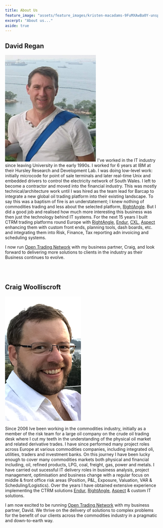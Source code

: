 ```yaml
---
title: About Us
feature_image: "assets/feature_images/kristen-macadams-9FuMXAwBa0Y-unsplash.jpg"
excerpt: "About us..."
aside: true
---
```



## David Regan
![](/assets/images/dmr.png)
I've worked in the IT industry since leaving University in the early 1990s. I worked for 6 years at IBM at their Hursley Research and Development Lab. I was doing low-level work: initially microcode for point of sale terminals and later real-time Unix and embedded drivers to control the electricity network of South Wales. I left to become a contractor and moved into the financial industry. This was mostly technical/architecture work until I was hired as the team lead for Barcap to integrate a new global oil trading platform into their existing landscape. To say this was a baptism of fire is an understatement; I knew nothing of commodities trading and less about the selected platform, [RightAngle]. But I did a good job and realised how much more interesting this business was then just the technology behind IT systems. For the next 15 years I built CTRM trading platforms round Europe with [RightAngle], [Endur], [CXL], [Aspect] enhancing them with custom front ends, planning tools, dash boards, etc. and integrating them into Risk, Finance, Tax reporting adn invoicing and scheduling systems.

I now run [Open Trading Network] with my business partner, Craig, and look forward to delivering more solutions to clients in the industry as their Business continues to evolve.


<br>
<br>

## Craig Woolliscroft
![](/assets/images/Craig_Portrait2.png)

Since 2006 Ive been working in the commodities industry, initially as a member of the risk team for a large oil company on the crude oil trading desk where I cut my teeth in the understanding of the physical oil market and related derivative trades. 
I have since performed many project roles across Europe at various commodities companies, including integrated oli, utilities, traders and investment banks. On this journey I have been lucky enough to cover many commodities markets both physical and financial including, oil, refined products, LPG, coal, freight, gas, power and metals. I have carried out sucessful IT delivery roles in business analysis, project management, optimisation and business change with a regular focus on middle & front office risk areas (Position, P&L, Exposure, Valuation, VAR & Scheduling/Logistics).
Over the years I have obtained extensive experience implementing the CTRM solutions [Endur], [RightAngle], [Aspect] & custom IT solutions. 

I am now excited to be running [Open Trading Network] with my business partner, David. We thrive on the delivery of solutions to complex problems for the benefit of our clients across the commodities industry in a pragmatic and down-to-earth way.



[Open Trading Network]: {{site.url}}
[RightAngle]: https://openlink.com/en/solutions/products/software/rightangle/
[Endur]: https://openlink.com/en/solutions/products/software/endur/
[CXL]: https://www.tpt.com/products/
[Aspect]: https://aspectenterprise.com/